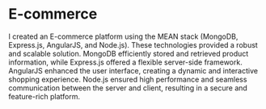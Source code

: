 # E-commerce
I created an E-commerce platform using the MEAN stack (MongoDB, Express.js, AngularJS, and Node.js). 
These technologies provided a robust and scalable solution. MongoDB efficiently stored and retrieved product information, while Express.js offered a flexible server-side framework.
AngularJS enhanced the user interface, creating a dynamic and interactive shopping experience.
Node.js ensured high performance and seamless communication between the server and client, resulting in a secure and feature-rich platform.
